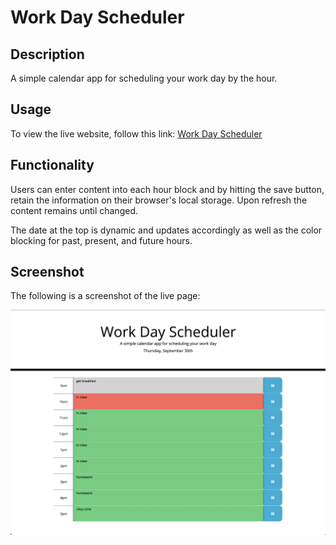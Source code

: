 # Work Day Scheduler

## Description
A simple calendar app for scheduling your work day by the hour.

## Usage
To view the live website, follow this link: [Work Day Scheduler](https://luminescify.github.io/day-planner/)

## Functionality
Users can enter content into each hour block and by hitting the save button, retain the information on their browser's local storage. Upon refresh the content remains until changed. 

The date at the top is dynamic and updates accordingly as well as the color blocking for past, present, and future hours.

## Screenshot
The following is a screenshot of the live page:

![Screenshot](./assets/images/work-day-scheduler-screenshot.png)